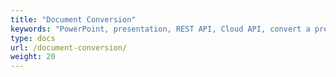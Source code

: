 ```yaml
---
title: "Document Сonversion"
keywords: "PowerPoint, presentation, REST API, Cloud API, convert a presentation, export a presentation"
type: docs
url: /document-conversion/
weight: 20
---
```

